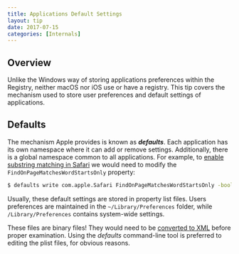 ```yaml
---
title: Applications Default Settings
layout: tip
date: 2017-07-15
categories: [Internals]
---
```


## Overview

Unlike the Windows way of storing applications preferences within the Registry, neither macOS nor iOS use or have a registry. This tip covers the mechanism used to store user preferences and default settings of applications.

## Defaults

The mechanism Apple provides is known as __*defaults*__. Each application has its own namespace where it can add or remove settings. Additionally, there is a global namespace  common to all applications. For example, to [enable substring matching in Safari]() we would need to modify the ```FindOnPageMatchesWordStartsOnly``` property:
```bash
$ defaults write com.apple.Safari FindOnPageMatchesWordStartsOnly -bool FALSE
```

Usually, these default settings are stored in property list files. Users preferences are maintained in the ```~/Library/Preferences``` folder, while ```/Library/Preferences``` contains system-wide settings.

<div class="box-note">
These files are binary files! They would need to be <a href="" target="_blank">converted to XML</a> before proper examination. Using the <i>defaults</i> command-line tool is preferred to editing the plist files, for obvious reasons.
</div>
